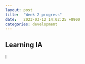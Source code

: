 ```yaml
---
layout: post
title:  "Week 2 progress"
date:   2023-03-12 14:02:25 +0900
categories: development
---
```


## Learning IA

I

